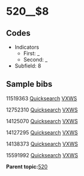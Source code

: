 # 520\_\_$8

## Codes

-   Indicators
    -   First: \_
    -   Second: \_
-   Subfield: 8

## Sample bibs

11519363 [Quicksearch](https://search.library.yale.edu/catalog/11519363) [VXWS](http://prodorbis.library.yale.edu:7014/vxws/GetHoldingsService?bibId=11519363)

12752310 [Quicksearch](https://search.library.yale.edu/catalog/12752310) [VXWS](http://prodorbis.library.yale.edu:7014/vxws/GetHoldingsService?bibId=12752310)

14125070 [Quicksearch](https://search.library.yale.edu/catalog/14125070) [VXWS](http://prodorbis.library.yale.edu:7014/vxws/GetHoldingsService?bibId=14125070)

14127295 [Quicksearch](https://search.library.yale.edu/catalog/14127295) [VXWS](http://prodorbis.library.yale.edu:7014/vxws/GetHoldingsService?bibId=14127295)

14138373 [Quicksearch](https://search.library.yale.edu/catalog/14138373) [VXWS](http://prodorbis.library.yale.edu:7014/vxws/GetHoldingsService?bibId=14138373)

15591992 [Quicksearch](https://search.library.yale.edu/catalog/15591992) [VXWS](http://prodorbis.library.yale.edu:7014/vxws/GetHoldingsService?bibId=15591992)

**Parent topic:**[520](../../tags/520/520.md)

